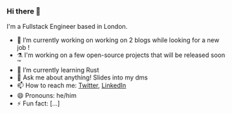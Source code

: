 ### Hi there 👋

I'm a Fullstack Engineer based in London.

- 🔭 I’m currently working on working on 2 blogs while looking for a new job !
- ⚗  I'm working on a few open-source projects that will be released soon ™
- 🌱 I’m currently learning Rust
- 💬 Ask me about anything! Slides into my dms
- 📫 How to reach me: [Twitter](https://twitter.com/its_hebilicious), [LinkedIn](https://www.linkedin.com/in/emmanuel-donnet/)
- 😄 Pronouns: he/him
- ⚡ Fun fact: [...]
